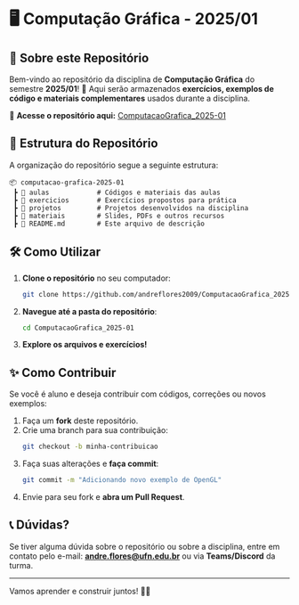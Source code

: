 # 🖥️ Computação Gráfica - 2025/01

## 📌 Sobre este Repositório
Bem-vindo ao repositório da disciplina de **Computação Gráfica** do semestre **2025/01**! 🚀
Aqui serão armazenados **exercícios, exemplos de código e materiais complementares** usados durante a disciplina.

🔗 **Acesse o repositório aqui:** [ComputacaoGrafica_2025-01](https://github.com/andreflores2009/ComputacaoGrafica_2025-01)

## 📂 Estrutura do Repositório
A organização do repositório segue a seguinte estrutura:

```
📦 computacao-grafica-2025-01
 ┣ 📂 aulas            # Códigos e materiais das aulas
 ┣ 📂 exercicios       # Exercícios propostos para prática
 ┣ 📂 projetos         # Projetos desenvolvidos na disciplina
 ┣ 📂 materiais        # Slides, PDFs e outros recursos
 ┣ 📜 README.md        # Este arquivo de descrição
```

## 🛠️ Como Utilizar
1. **Clone o repositório** no seu computador:
   ```bash
   git clone https://github.com/andreflores2009/ComputacaoGrafica_2025-01.git
   ```
2. **Navegue até a pasta do repositório**:
   ```bash
   cd ComputacaoGrafica_2025-01
   ```
3. **Explore os arquivos e exercícios!**

## ✨ Como Contribuir
Se você é aluno e deseja contribuir com códigos, correções ou novos exemplos:

1. Faça um **fork** deste repositório.
2. Crie uma branch para sua contribuição:
   ```bash
   git checkout -b minha-contribuicao
   ```
3. Faça suas alterações e **faça commit**:
   ```bash
   git commit -m "Adicionando novo exemplo de OpenGL"
   ```
4. Envie para seu fork e **abra um Pull Request**.

## 📞 Dúvidas?
Se tiver alguma dúvida sobre o repositório ou sobre a disciplina, entre em contato pelo e-mail: **andre.flores@ufn.edu.br** ou via **Teams/Discord** da turma.

---

Vamos aprender e construir juntos! 🚀🎨
